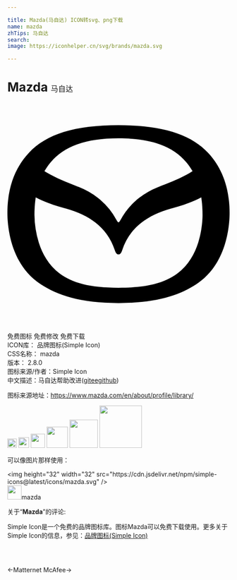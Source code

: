 ```yaml
---

title: Mazda(马自达) ICON转svg、png下载
name: mazda
zhTips: 马自达
search: 
image: https://iconhelper.cn/svg/brands/mazda.svg

---
```


# Mazda  <small style="font-size: 60%;font-weight: 100">马自达</small>

<div id="svg" class="svg-wrap">
<svg role="img" viewBox="0 0 24 24" xmlns="http://www.w3.org/2000/svg"><title>Mazda icon</title><path d="M11.999 12.876c-.036 0-.105-.046-.222-.26a7.531 7.531 0 00-1.975-2.353A8.255 8.255 0 007.7 9.065a17.945 17.945 0 00-.345-.136c-1.012-.4-2.061-.813-3.035-1.377A8.982 8.982 0 014 7.362c.194-.34.42-.665.67-.962a6.055 6.055 0 011.253-1.131 7.126 7.126 0 011.618-.806c1.218-.434 2.677-.647 4.458-.649 1.783.002 3.241.215 4.459.65a7.097 7.097 0 011.619.805c.471.319.892.699 1.253 1.13.25.298.475.623.67.963-.103.064-.212.129-.32.192-.976.564-2.023.977-3.037 1.376l-.345.136a8.26 8.26 0 00-2.1 1.198 7.519 7.519 0 00-1.975 2.354c-.117.213-.187.259-.224.259m0 7.072c-1.544-.002-2.798-.129-3.83-.387-1.013-.252-1.855-.64-2.576-1.188a5.792 5.792 0 01-1.392-1.537 7.607 7.607 0 01-.81-1.768 10.298 10.298 0 01-.467-2.983c0-.674.047-1.313.135-1.901 1.106.596 2.153.895 3.08 1.16l.215.06c1.29.371 2.314.857 3.135 1.488.475.368.89.793 1.23 1.264.369.508.663 1.088.877 1.725.096.289.2.468.403.468.207 0 .308-.18.405-.468a6.124 6.124 0 012.107-2.988c.82-.632 1.845-1.118 3.135-1.489l.216-.06c.926-.265 1.973-.564 3.078-1.16.09.589.136 1.227.136 1.9 0 .458-.046 1.664-.465 2.984a7.626 7.626 0 01-.809 1.768 5.789 5.789 0 01-1.396 1.537c-.723.548-1.565.936-2.574 1.188-1.035.258-2.288.385-3.833.387m9.692-14.556c-1.909-2.05-4.99-2.99-9.692-2.995-4.7.005-7.781.944-9.69 2.994C.89 6.913 0 9.018 0 11.874c0 1.579.39 5.6 3.564 7.676 1.9 1.242 4.354 2.046 8.435 2.052 4.083-.006 6.536-.81 8.437-2.052C23.609 17.474 24 13.452 24 11.874c0-2.848-.897-4.968-2.31-6.483Z"/></svg>
</div>
<detail full-name='mazda'></detail>

<div class="detail-page">
<p>
<span><span class="badge-success badge">免费图标</span> <span class="badge-success badge">免费修改</span>  <span class="badge-success badge">免费下载</span> </span>
<br/>
<span>
ICON库：
<span class="badge-secondary badge">品牌图标(Simple Icon)</span> 
</span>
<br/>
<span>
CSS名称：
<span class="badge-secondary badge">mazda</span> 
</span>

<br/>
<span>
版本：
<span class="badge-secondary badge">2.8.0</span> 
</span>
<br/>
<span>图标来源/作者：<span class="badge-light badge">Simple Icon</span></span> 
<br/>
<span class="zh-detail">中文描述：<span class="badge-primary badge">马自达</span><span class="help-link"><span>帮助改进</span>(<a href="https://gitee.com/liuwave/icon-helper/edit/master/json/brands/mazda.json" target="_blank" rel="noopener noreferrer">gitee</a><a href="https://github.com/liuwave/icon-helper/edit/master/json/brands/mazda.json" target="_blank" rel="noopener noreferrer">github</a></span>)</span><br/>
</p>
</div><div class="description description alert alert-light"><p>图标来源地址：<a href="https://www.mazda.com/en/about/profile/library/" target="_blank" rel="noopener noreferrer">https://www.mazda.com/en/about/profile/library/</a></p></div>
<div class="alert alert-dark">
<img height="21" width="21" src="https://cdn.jsdelivr.net/npm/simple-icons@latest/icons/mazda.svg" />
<img height="24" width="24" src="https://cdn.jsdelivr.net/npm/simple-icons@latest/icons/mazda.svg" />
<img height="32" width="32" src="https://cdn.jsdelivr.net/npm/simple-icons@latest/icons/mazda.svg" />
<img height="48" width="48" src="https://cdn.jsdelivr.net/npm/simple-icons@latest/icons/mazda.svg" />
<img height="64" width="64" src="https://cdn.jsdelivr.net/npm/simple-icons@latest/icons/mazda.svg" />
<img height="96" width="96" src="https://cdn.jsdelivr.net/npm/simple-icons@latest/icons/mazda.svg" />

</div>
<div>
  <p>可以像图片那样使用：    
  </p>
  <div class="alert alert-primary" style="font-size: 14px">
    &lt;img height="32" width="32" src="https://cdn.jsdelivr.net/npm/simple-icons@latest/icons/mazda.svg" /&gt;
    <copy-btn content='<img height="32" width="32" src="https://cdn.jsdelivr.net/npm/simple-icons@latest/icons/mazda.svg" />'></copy-btn>
  </div>
  <div class="alert alert-secondary">
    <img height="32" width="32" src="https://cdn.jsdelivr.net/npm/simple-icons@latest/icons/mazda.svg" />mazda
    <copy-btn content="mazda" btn-title="复制图标名称"></copy-btn>
  </div>
</div>
<div class="icon-detail__container">
<p>关于“<b>Mazda</b>”的评论:</p>
</div>
<Vssue title="关于“Mazda”的评论" />
<div><p>Simple Icon是一个免费的品牌图标库。图标Mazda可以免费下载使用。更多关于  Simple Icon的信息，参见：<a target="_blank" href="https://iconhelper.cn/brands.html">品牌图标(Simple Icon)</a>
</p></div>


<div style="padding:2rem 0 " class="page-nav"><p class="inner"><span class="prev">←<router-link to="/icon/matternet.html">Matternet</router-link></span> <span class="next"><router-link to="/icon/mcafee.html">McAfee</router-link>→</span></p></div>
